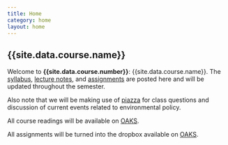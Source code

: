 ```yaml
---
title: Home
category: home
layout: home
---
```


## {{site.data.course.name}}

Welcome to  **{{site.data.course.number}}**:
{{site.data.course.name}}. The [syllabus](syllabus.html), [lecture notes](notes.html), and [assignments](assignments.html) are posted here and will be updated throughout the semester.

Also note that we will be making use of [piazza](https://piazza.com/class/i3p80msamlf4kc) for class questions and discussion of current events related to environmental policy.

All course readings will be available on [OAKS](lms.cofc.edu).

All assignments will be turned into the dropbox available on [OAKS](lms.cofc.edu).
